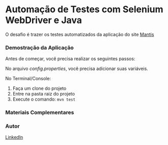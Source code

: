 <h1>Automação de Testes com Selenium WebDriver e Java</h1>

<p>O desafio é trazer os testes automatizados da aplicação do site <a href="https://mantis-prova.base2.com.br/login_page.php">Mantis</a> </p>

<h3>Demostração da Aplicação</h3>
<p>Antes de começar, você precisa realizar os seguintes passos:</p>

<p>No arquivo <i>config.properties</i>, você precisa adicionar suas variáveis.</p>

<p>No Terminal/Console:</p>
<ol>
	<li>Faça um clone do projeto</code></li>
	<li>Entre na pasta raiz do projeto</li> 
	<li>Execute o comando: <code>mvn test</code></li>
</ol>

<h3>Materiais Complementares</h3>

<h3>Autor</h3>

<a href="https://www.linkedin.com/in/jean-alvaro-vieira-villa-lobos-658033163/">Linkedln</a>
